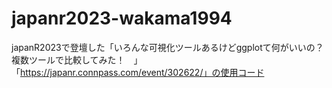 # japanr2023-wakama1994
japanR2023で登壇した「いろんな可視化ツールあるけどggplotて何がいいの？複数ツールで比較してみた！　」「https://japanr.connpass.com/event/302622/」の使用コード
